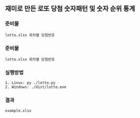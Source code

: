 ## 재미로 만든 로또 당첨 숫자패턴 및 숫자 순위 통계

### 준비물
```
lotto.xlsx 회차별 당첨번호
```

### 준비물
```
lotto.xlsx 회차별 당첨번호
```

### 실행방법
```
1. Linux: py ./lotto.py
2. Windows: ./dist/lotto.exe
```

### 결과
```
example.xlsx
```
